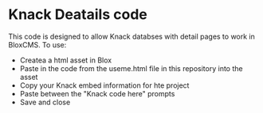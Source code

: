 # Knack Deatails code

This code is designed to allow Knack databses with detail pages to work in BloxCMS. To use:

* Createa a html asset in Blox
* Paste in the code from the useme.html file in this repository into the asset
* Copy your Knack embed information for hte project
* Paste between the "Knack code here" prompts
* Save and close
